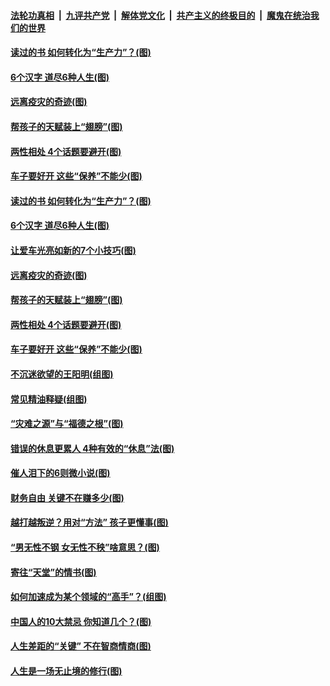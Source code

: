 

####  [法轮功真相](../../../../basic/blob/master/README.md?t=02060231) &nbsp;|&nbsp; [九评共产党](../../../../9ping.md/blob/master/README.md?t=02060231) &nbsp;|&nbsp; [解体党文化](../../../../jtdwh.md/blob/master/README.md?t=02060231)  &nbsp;|&nbsp; [共产主义的终极目的](../../../../gczydzjmd.md/blob/master/README.md?t=02060231) &nbsp;|&nbsp; [魔鬼在统治我们的世界](../../../../mgztzwmdsj.md/blob/master/README.md?t=02060231) 

#### [读过的书 如何转化为“生产力”？(图)](../pages/p8/960097.md?t=02060231) 

#### [6个汉字 道尽6种人生(图)](../pages/p8/961509.md?t=02060231) 

#### [远离疫灾的奇迹(图)](../pages/p8/961245.md?t=02060231) 

#### [帮孩子的天赋装上“翅膀”(图)](../pages/p8/960095.md?t=02060231) 

#### [两性相处 4个话题要避开(图)](../pages/p8/961417.md?t=02060231) 

#### [车子要好开 这些“保养”不能少(图)](../pages/p8/961406.md?t=02060231) 

#### [读过的书 如何转化为“生产力”？(图)](../pages/p8/960097.md?t=02060231) 

#### [6个汉字 道尽6种人生(图)](../pages/p8/961509.md?t=02060231) 

#### [让爱车光亮如新的7个小技巧(图)](../pages/p8/961536.md?t=02060231) 

#### [远离疫灾的奇迹(图)](../pages/p8/961245.md?t=02060231) 

#### [帮孩子的天赋装上“翅膀”(图)](../pages/p8/960095.md?t=02060231) 

#### [两性相处 4个话题要避开(图)](../pages/p8/961417.md?t=02060231) 

#### [车子要好开 这些“保养”不能少(图)](../pages/p8/961406.md?t=02060231) 

#### [不沉迷欲望的王阳明(组图)](../pages/p8/961226.md?t=02060231) 

#### [常见精油释疑(组图)](../pages/p8/960091.md?t=02060231) 

#### [“灾难之源”与“福德之根”(图)](../pages/p8/961297.md?t=02060231) 

#### [错误的休息更累人 4种有效的“休息”法(图)](../pages/p8/961182.md?t=02060231) 

#### [催人泪下的6则微小说(图)](../pages/p8/960664.md?t=02060231) 

#### [财务自由 关键不在赚多少(图)](../pages/p8/960288.md?t=02060231) 

#### [越打越叛逆？用对“方法” 孩子更懂事(图)](../pages/p8/961155.md?t=02060231) 

#### [“男无性不钢 女无性不秧”啥意思？(图)](../pages/p8/961051.md?t=02060231) 

#### [寄往“天堂”的情书(图)](../pages/p8/960649.md?t=02060231) 

#### [如何加速成为某个领域的“高手”？(组图)](../pages/p8/960096.md?t=02060231) 

#### [中国人的10大禁忌 你知道几个？(图)](../pages/p8/961039.md?t=02060231) 

#### [人生差距的“关键” 不在智商情商(图)](../pages/p8/960953.md?t=02060231) 

#### [人生是一场无止境的修行(图)](../pages/p8/960657.md?t=02060231) 


